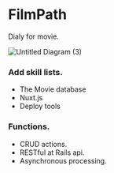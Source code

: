 # FilmPath
Dialy for movie.

![Untitled Diagram (3)](https://user-images.githubusercontent.com/75968942/117676959-fec84980-b1e8-11eb-95ff-6c12db0c0e18.png)

### Add skill lists.
- The Movie database
- Nuxt.js
- Deploy tools

### Functions.
- CRUD actions.
- RESTful at Rails api.
- Asynchronous processing.
